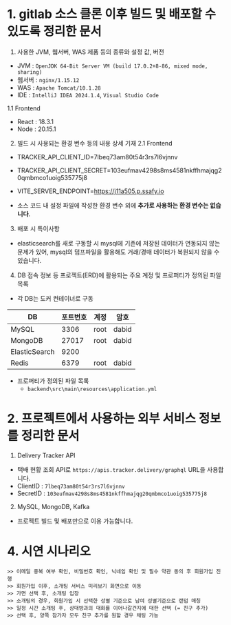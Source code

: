 # 1. gitlab 소스 클론 이후 빌드 및 배포할 수 있도록 정리한 문서

1. 사용한 JVM, 웹서버, WAS 제품 등의 종류와 설정 값, 버전

- JVM : `OpenJDK 64-Bit Server VM (build 17.0.2+8-86, mixed mode, sharing)`
- 웹서버 : `nginx/1.15.12`
- WAS : `Apache Tomcat/10.1.28`
- IDE : `IntelliJ IDEA 2024.1.4`, `Visual Studio Code`

1.1 Frontend
- React : 18.3.1
- Node : 20.15.1


2. 빌드 시 사용되는 환경 변수 등의 내용 상세 기재
2.1 Frontend
- TRACKER_API_CLIENT_ID=7lbeq73am80t54r3rs7l6vjnnv 
- TRACKER_API_CLIENT_SECRET=103eufmav4298s8ms4581nkffhmajqg20qmbmco1uoig535775j8


- VITE_SERVER_ENDPOINT=https://j11a505.p.ssafy.io



- 소스 코드 내 설정 파일에 작성한 환경 변수 외에 **추가로 사용하는 환경 변수는 없습니다**.

3. 배포 시 특이사항

- elasticsearch를 새로 구동할 시 mysql에 기존에 저장된 데이터가 연동되지 않는 문제가 있어,
  mysql의 덤프파일을 활용해도 거래/경매 데이터가 복원되지 않을 수 있습니다.

4. DB 접속 정보 등 프로젝트(ERD)에 활용되는 주요 계정 및 프로퍼티가 정의된 파일 목록

- 각 DB는 도커 컨테이너로 구동

| DB            | 포트번호 | 계정 | 암호  |
| ------------- | -------- | ---- | ----- |
| MySQL         | 3306     | root | dabid |
| MongoDB       | 27017    | root | dabid |
| ElasticSearch | 9200     |      |       |
| Redis         | 6379     | root | dabid |

- 프로퍼티가 정의된 파일 목록
  - `backend\src\main\resources\application.yml`

# 2. 프로젝트에서 사용하는 외부 서비스 정보를 정리한 문서

1. Delivery Tracker API
- 택배 현황 조회 API로 `https://apis.tracker.delivery/graphql` URL을 사용합니다.
- ClientID : `7lbeq73am80t54r3rs7l6vjnnv `
- SecretID : `103eufmav4298s8ms4581nkffhmajqg20qmbmco1uoig535775j8`


2. MySQL, MongoDB, Kafka

- 프로젝트 빌드 및 배포만으로 이용 가능합니다.

# 4. 시연 시나리오

    >> 이메일 중복 여부 확인, 비밀번호 확인, 닉네임 확인 및 필수 약관 동의 후 회원가입 진행
    >> 회원가입 이후, 소개팅 서비스 미리보기 화면으로 이동
    >> 가면 선택 후, 소개팅 입장
    >> 소개팅의 경우, 회원가입 시 선택한 성별 기준으로 남여 성별기준으로 랜덤 매칭
    >> 일정 시간 소개팅 후, 상대방과의 대화를 이어나갈건지에 대한 선택 (= 친구 추가)
    >> 선택 후, 양쪽 참가자 모두 친구 추가를 원할 경우 채팅 가능
